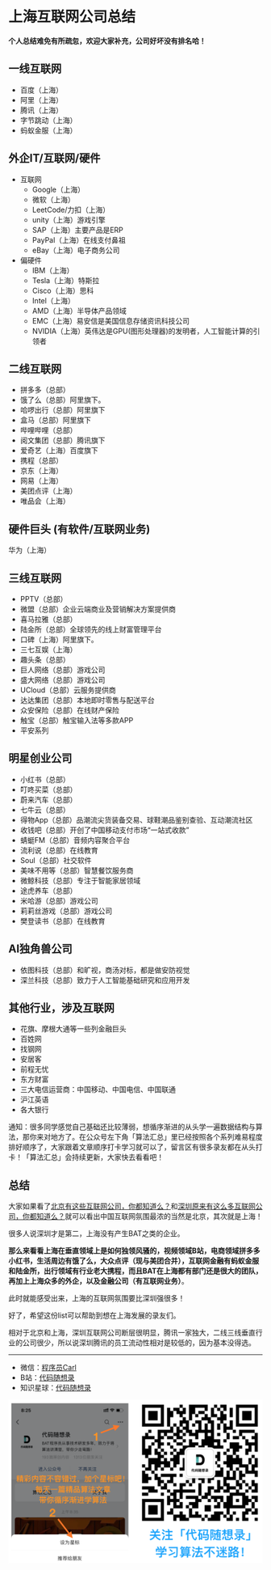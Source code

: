 
<p align="center">
  <a href="https://mp.weixin.qq.com/s/QVF6upVMSbgvZy8lHZS3CQ"><img src="https://img.shields.io/badge/知识星球-代码随想录-blue" alt=""></a>
  <a href="https://mp.weixin.qq.com/s/b66DFkOp8OOxdZC_xLZxfw"><img src="https://img.shields.io/badge/刷题-微信群-green" alt=""></a>
  <a href="https://img-blog.csdnimg.cn/20201210231711160.png"><img src="https://img.shields.io/badge/公众号-代码随想录-brightgreen" alt=""></a>
  <a href="https://space.bilibili.com/525438321"><img src="https://img.shields.io/badge/B站-代码随想录-orange" alt=""></a>
</p>

# 上海互联网公司总结

**个人总结难免有所疏忽，欢迎大家补充，公司好坏没有排名哈！**

## 一线互联网

* 百度（上海）
* 阿里（上海）
* 腾讯（上海）
* 字节跳动（上海）
* 蚂蚁金服（上海）

## 外企IT/互联网/硬件

* 互联网
    * Google（上海）
    * 微软（上海）
    * LeetCode/力扣（上海）
    * unity（上海）游戏引擎
    * SAP（上海）主要产品是ERP
    * PayPal（上海）在线支付鼻祖
    * eBay（上海）电子商务公司
* 偏硬件
    * IBM（上海）
    * Tesla（上海）特斯拉
    * Cisco（上海）思科
    * Intel（上海）
    * AMD（上海）半导体产品领域
    * EMC（上海）易安信是美国信息存储资讯科技公司
    * NVIDIA（上海）英伟达是GPU(图形处理器)的发明者，人工智能计算的引领者

## 二线互联网

* 拼多多（总部）
* 饿了么（总部）阿里旗下。
* 哈啰出行（总部）阿里旗下
* 盒马（总部）阿里旗下
* 哔哩哔哩（总部）
* 阅文集团（总部）腾讯旗下
* 爱奇艺（上海）百度旗下
* 携程（总部）
* 京东（上海）
* 网易（上海）
* 美团点评（上海）
* 唯品会（上海）

## 硬件巨头 (有软件/互联网业务)

华为（上海）

## 三线互联网

* PPTV（总部）
* 微盟（总部）企业云端商业及营销解决方案提供商
* 喜马拉雅（总部）
* 陆金所（总部）全球领先的线上财富管理平台
* 口碑（上海）阿里旗下。
* 三七互娱（上海）
* 趣头条（总部）
* 巨人网络（总部）游戏公司
* 盛大网络（总部）游戏公司
* UCloud（总部）云服务提供商
* 达达集团（总部）本地即时零售与配送平台
* 众安保险（总部）在线财产保险
* 触宝（总部）触宝输入法等多款APP
* 平安系列

## 明星创业公司

* 小红书（总部）
* 叮咚买菜（总部）
* 蔚来汽车（总部）
* 七牛云（总部）
* 得物App（总部）品潮流尖货装备交易、球鞋潮品鉴别查验、互动潮流社区
* 收钱吧（总部）开创了中国移动支付市场“一站式收款”
* 蜻蜓FM（总部）音频内容聚合平台
* 流利说（总部）在线教育
* Soul（总部）社交软件
* 美味不用等（总部）智慧餐饮服务商
* 微鲸科技（总部）专注于智能家居领域
* 途虎养车（总部）
* 米哈游（总部）游戏公司
* 莉莉丝游戏（总部）游戏公司
* 樊登读书（总部）在线教育

## AI独角兽公司

* 依图科技（总部）和旷视，商汤对标，都是做安防视觉
* 深兰科技（总部）致力于人工智能基础研究和应用开发

## 其他行业，涉及互联网
* 花旗、摩根大通等一些列金融巨头
* 百姓网
* 找钢网
* 安居客
* 前程无忧
* 东方财富
* 三大电信运营商：中国移动、中国电信、中国联通
* 沪江英语
* 各大银行

通知：很多同学感觉自己基础还比较薄弱，想循序渐进的从头学一遍数据结构与算法，那你来对地方了。在公众号左下角「算法汇总」里已经按照各个系列难易程度排好顺序了，大家跟着文章顺序打卡学习就可以了，留言区有很多录友都在从头打卡！「算法汇总」会持续更新，大家快去看看吧！

## 总结

大家如果看了[北京有这些互联网公司，你都知道么？](https://mp.weixin.qq.com/s/BKrjK4myNB-FYbMqW9f3yw)和[深圳原来有这么多互联网公司，你都知道么？](https://mp.weixin.qq.com/s/3VJHF2zNohBwDBxARFIn-Q)就可以看出中国互联网氛围最浓的当然是北京，其次就是上海！

很多人说深圳才是第二，上海没有产生BAT之类的企业。

**那么来看看上海在垂直领域上是如何独领风骚的，视频领域B站，电商领域拼多多小红书，生活周边有饿了么，大众点评（现与美团合并），互联网金融有蚂蚁金服和陆金所，出行领域有行业老大携程，而且BAT在上海都有部门还是很大的团队，再加上上海众多的外企，以及金融公司（有互联网业务）**。

此时就能感受出来，上海的互联网氛围要比深圳强很多！

好了，希望这份list可以帮助到想在上海发展的录友们。

相对于北京和上海，深圳互联网公司断层很明显，腾讯一家独大，二线三线垂直行业的公司很少，所以说深圳腾讯的员工流动性相对是较低的，因为基本没得选。


------------------------

* 微信：[程序员Carl](https://mp.weixin.qq.com/s/b66DFkOp8OOxdZC_xLZxfw)
* B站：[代码随想录](https://space.bilibili.com/525438321)
* 知识星球：[代码随想录](https://mp.weixin.qq.com/s/QVF6upVMSbgvZy8lHZS3CQ)


![](../../pics/公众号.png)

